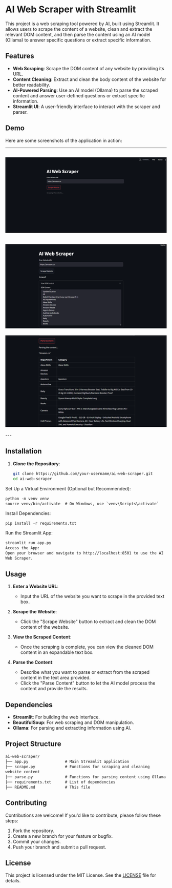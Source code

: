 # AI Web Scraper with Streamlit

This project is a web scraping tool powered by AI, built using Streamlit. It allows users to scrape the content of a website, clean and extract the relevant DOM content, and then parse the content using an AI model (Ollama) to answer specific questions or extract specific information.

## Features

- **Web Scraping**: Scrape the DOM content of any website by providing its URL.
- **Content Cleaning**: Extract and clean the body content of the website for better readability.
- **AI-Powered Parsing**: Use an AI model (Ollama) to parse the scraped content and answer user-defined questions or extract specific information.
- **Streamlit UI**: A user-friendly interface to interact with the scraper and parser.

## Demo

Here are some screenshots of the application in action:

---
![Dashboard Overview](Images/img-1.png)
---
![Dashboard Overview](Images/img-2.png)
---
<p align="center">
  <img src="Images/img-3.png"/>
</p>
---

## Installation

1. **Clone the Repository**:
   ```bash
   git clone https://github.com/your-username/ai-web-scraper.git
   cd ai-web-scraper
Set Up a Virtual Environment (Optional but Recommended):
```
python -m venv venv
source venv/bin/activate  # On Windows, use `venv\Scripts\activate`
```
Install Dependencies:
```
pip install -r requirements.txt
```

Run the Streamlit App:
```
streamlit run app.py
Access the App:
Open your browser and navigate to http://localhost:8501 to use the AI Web Scraper.
```
## Usage

1. **Enter a Website URL**:
   - Input the URL of the website you want to scrape in the provided text box.

2. **Scrape the Website**:
   - Click the "Scrape Website" button to extract and clean the DOM content of the website.

3. **View the Scraped Content**:
   - Once the scraping is complete, you can view the cleaned DOM content in an expandable text box.

4. **Parse the Content**:
   - Describe what you want to parse or extract from the scraped content in the text area provided.
   - Click the "Parse Content" button to let the AI model process the content and provide the results.

## Dependencies

- **Streamlit**: For building the web interface.
- **BeautifulSoup**: For web scraping and DOM manipulation.
- **Ollama**: For parsing and extracting information using AI.

## Project Structure

```plaintext
ai-web-scraper/
├── app.py                # Main Streamlit application
├── scrape.py             # Functions for scraping and cleaning website content
├── parse.py              # Functions for parsing content using Ollama
├── requirements.txt      # List of dependencies
├── README.md             # This file
```

## Contributing

Contributions are welcome! If you'd like to contribute, please follow these steps:

1. Fork the repository.
2. Create a new branch for your feature or bugfix.
3. Commit your changes.
4. Push your branch and submit a pull request.

## License

This project is licensed under the MIT License. See the [LICENSE](LICENSE) file for details.
